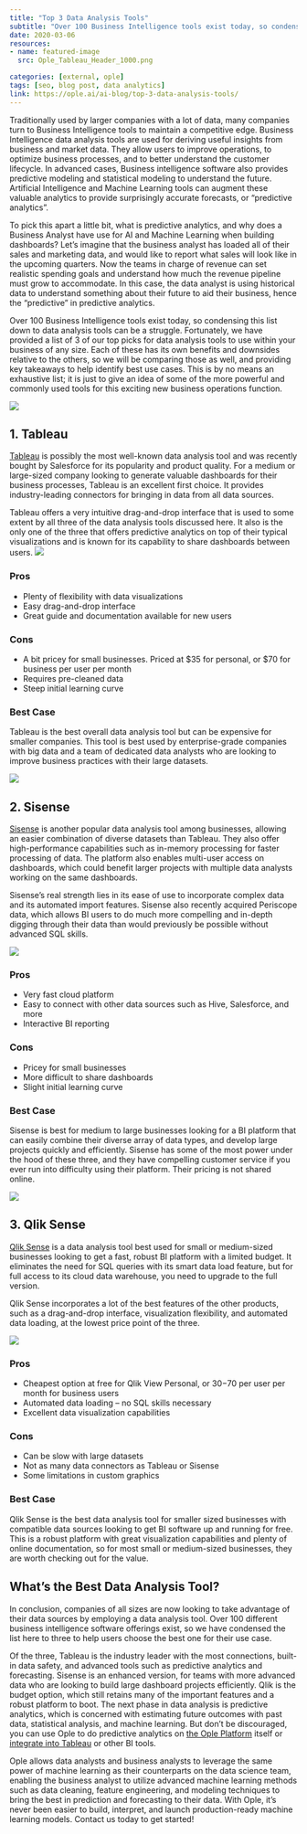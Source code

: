 ```yaml
---
title: "Top 3 Data Analysis Tools"
subtitle: "Over 100 Business Intelligence tools exist today, so condensing this list down to start with data analysis tools can be a struggle"
date: 2020-03-06
resources:
- name: featured-image
  src: Ople_Tableau_Header_1000.png

categories: [external, ople]
tags: [seo, blog post, data analytics]
link: https://ople.ai/ai-blog/top-3-data-analysis-tools/
---
```

Traditionally used by larger companies with a lot of data, many companies turn to Business Intelligence tools to maintain a competitive edge. Business Intelligence data analysis tools are used for deriving useful insights from business and market data. They allow users to improve operations, to optimize business processes, and to better understand the customer lifecycle. In advanced cases, Business intelligence software also provides predictive modeling and statistical modeling to understand the future. Artificial Intelligence and Machine Learning tools can augment these valuable analytics to provide surprisingly accurate forecasts, or “predictive analytics”. 

To pick this apart a little bit, what is predictive analytics, and why does a Business Analyst have use for AI and Machine Learning when building dashboards? Let’s imagine that the business analyst has loaded all of their sales and marketing data, and would like to report what sales will look like in the upcoming quarters. Now the teams in charge of revenue can set realistic spending goals and understand how much the revenue pipeline must grow to accommodate. In this case, the data analyst is using historical data to understand something about their future to aid their business, hence the “predictive” in predictive analytics.

Over 100 Business Intelligence tools exist today, so condensing this list down to data analysis tools can be a struggle. Fortunately, we have provided a list of 3 of our top picks for data analysis tools to use within your business of any size. Each of these has its own benefits and downsides relative to the others, so we will be comparing those as well, and providing key takeaways to help identify best use cases. This is by no means an exhaustive list; it is just to give an idea of some of the more powerful and commonly used tools for this exciting new business operations function.

![](tableau_logo-300x300.jpeg)

## 1. Tableau
[Tableau](https://www.tableau.com/) is possibly the most well-known data analysis tool and was recently bought by Salesforce for its popularity and product quality. For a medium or large-sized company looking to generate valuable dashboards for their business processes, Tableau is an excellent first choice. It provides industry-leading connectors for bringing in data from all data sources. 

Tableau offers a very intuitive drag-and-drop interface that is used to some extent by all three of the data analysis tools discussed here. It also is the only one of the three that offers predictive analytics on top of their typical visualizations and is known for its capability to share dashboards between users.
![](tableau_sales_summary-1024x701.png)

### Pros
* Plenty of flexibility with data visualizations
* Easy drag-and-drop interface
* Great guide and documentation available for new users
### Cons
* A bit pricey for small businesses. Priced at $35 for personal, or $70 for business per user per month
* Requires pre-cleaned data
* Steep initial learning curve

### Best Case
Tableau is the best overall data analysis tool but can be expensive for smaller companies. This tool is best used by enterprise-grade companies with big data and a team of dedicated data analysts who are looking to improve business practices with their large datasets.

![](Sisense-logo.png)
## 2. Sisense
[Sisense](https://www.sisense.com/) is another popular data analysis tool among businesses, allowing an easier combination of diverse datasets than Tableau. They also offer high-performance capabilities such as in-memory processing for faster processing of data. The platform also enables multi-user access on dashboards, which could benefit larger projects with multiple data analysts working on the same dashboards.

Sisense’s real strength lies in its ease of use to incorporate complex data and its automated import features. Sisense also recently acquired Periscope data, which allows BI users to do much more compelling and in-depth digging through their data than would previously be possible without advanced SQL skills.

![](Sisense-dashboard-release-version-5.7.5.png)
### Pros
* Very fast cloud platform
* Easy to connect with other data sources such as Hive, Salesforce, and more
* Interactive BI reporting
### Cons
* Pricey for small businesses
* More difficult to share dashboards
* Slight initial learning curve
### Best Case
Sisense is best for medium to large businesses looking for a BI platform that can easily combine their diverse array of data types, and develop large projects quickly and efficiently. Sisense has some of the most power under the hood of these three, and they have compelling customer service if you ever run into difficulty using their platform.  Their pricing is not shared online.

![](qlik-sense.png)
## 3. Qlik Sense
[Qlik Sense](https://www.qlik.com/us/products/qlik-sense) is a data analysis tool best used for small or medium-sized businesses looking to get a fast, robust BI platform with a limited budget. It eliminates the need for SQL queries with its smart data load feature, but for full access to its cloud data warehouse, you need to upgrade to the full version.

Qlik Sense incorporates a lot of the best features of the other products, such as a drag-and-drop interface, visualization flexibility, and automated data loading, at the lowest price point of the three.

![](qlik_dashboard-1024x603.png)
### Pros
* Cheapest option at free for Qlik View Personal, or $30-$70 per user per month for business users
* Automated data loading – no SQL skills necessary
* Excellent data visualization capabilities
### Cons
* Can be slow with large datasets
* Not as many data connectors as Tableau or Sisense
* Some limitations in custom graphics
### Best Case
Qlik Sense is the best data analysis tool for smaller sized businesses with compatible data sources looking to get BI software up and running for free. This is a robust platform with great visualization capabilities and plenty of online documentation, so for most small or medium-sized businesses, they are worth checking out for the value.

## What’s the Best Data Analysis Tool?
In conclusion, companies of all sizes are now looking to take advantage of their data sources by employing a data analysis tool. Over 100 different business intelligence software offerings exist, so we have condensed the list here to three to help users choose the best one for their use case.

Of the three, Tableau is the industry leader with the most connections, built-in data safety, and advanced tools such as predictive analytics and forecasting. Sisense is an enhanced version, for teams with more advanced data who are looking to build large dashboard projects efficiently. Qlik is the budget option, which still retains many of the important features and a robust platform to boot.  The next phase in data analysis is predictive analytics, which is concerned with estimating future outcomes with past data, statistical analysis, and machine learning. But don’t be discouraged, you can use Ople to do predictive analytics on [the Ople Platform](https://ople.ai/product/) itself or [integrate into Tableau](https://ople.ai/tableau-integration/) or other BI tools.

Ople allows data analysts and business analysts to leverage the same power of machine learning as their counterparts on the data science team, enabling the business analyst to utilize advanced machine learning methods such as data cleaning, feature engineering, and modeling techniques to bring the best in prediction and forecasting to their data. With Ople, it’s never been easier to build, interpret, and launch production-ready machine learning models. Contact us today to get started!